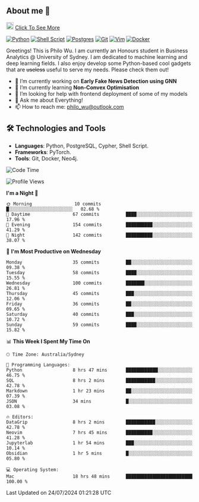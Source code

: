 ## About me 🤗

<a href="#"><img src="https://media.giphy.com/media/hvRJCLFzcasrR4ia7z/giphy.gif" width="20px" height="20px"></a> [Click To See More](https://codeboyphilo.github.io)

[![Python](https://img.shields.io/badge/python-3670A0?style=for-the-badge&logo=python&logoColor=ffdd54)](#)
[![Shell Script](https://img.shields.io/badge/shell_script-%23121011.svg?style=for-the-badge&logo=gnu-bash&logoColor=white)](#)
[![Postgres](https://img.shields.io/badge/postgres-%23316192.svg?style=for-the-badge&logo=postgresql&logoColor=white)](#)
[![Git](https://img.shields.io/badge/git-%23F05033.svg?style=for-the-badge&logo=git&logoColor=white)](#)
[![Vim](https://img.shields.io/badge/VIM-%2311AB00.svg?style=for-the-badge&logo=vim&logoColor=white)](#)
[![Docker](https://img.shields.io/badge/docker-%230db7ed.svg?style=for-the-badge&logo=docker&logoColor=white)](#)

Greetings! This is Philo Wu. I am currently an Honours student in Business Analytics \@ University of Sydney. I am dedicated to machine learning and deep learning fields. I also enjoy develop some Python-based cool gadgets that are ~~useless~~ useful to serve my needs. Please check them out!

- 🔭 I’m currently working on **Early Fake News Detection using GNN**
- 🌱 I’m currently learning **Non-Convex Optimisation**
- 🤔 I’m looking for help with frontend deployment of some of my models
- 💬 Ask me about Everything!
- 📫 How to reach me: philo_wu@outlook.com

## 🛠 Technologies and Tools
- **Languages**: Python, PostgreSQL, Cypher, Shell Script.
- **Frameworks**: PyTorch.
- **Tools**: Git, Docker, Neo4j.

<!--START_SECTION:waka-->
![Code Time](http://img.shields.io/badge/Code%20Time-339%20hrs%2040%20mins-blue)

![Profile Views](http://img.shields.io/badge/Profile%20Views-5-blue)

**I'm a Night 🦉** 

```text
🌞 Morning                10 commits          █░░░░░░░░░░░░░░░░░░░░░░░░   02.68 % 
🌆 Daytime                67 commits          ████░░░░░░░░░░░░░░░░░░░░░   17.96 % 
🌃 Evening                154 commits         ██████████░░░░░░░░░░░░░░░   41.29 % 
🌙 Night                  142 commits         ██████████░░░░░░░░░░░░░░░   38.07 % 
```
📅 **I'm Most Productive on Wednesday** 

```text
Monday                   35 commits          ██░░░░░░░░░░░░░░░░░░░░░░░   09.38 % 
Tuesday                  58 commits          ████░░░░░░░░░░░░░░░░░░░░░   15.55 % 
Wednesday                100 commits         ███████░░░░░░░░░░░░░░░░░░   26.81 % 
Thursday                 45 commits          ███░░░░░░░░░░░░░░░░░░░░░░   12.06 % 
Friday                   36 commits          ██░░░░░░░░░░░░░░░░░░░░░░░   09.65 % 
Saturday                 40 commits          ███░░░░░░░░░░░░░░░░░░░░░░   10.72 % 
Sunday                   59 commits          ████░░░░░░░░░░░░░░░░░░░░░   15.82 % 
```


📊 **This Week I Spent My Time On** 

```text
🕑︎ Time Zone: Australia/Sydney

💬 Programming Languages: 
Python                   8 hrs 47 mins       ████████████░░░░░░░░░░░░░   46.75 % 
SQL                      8 hrs 2 mins        ███████████░░░░░░░░░░░░░░   42.78 % 
Markdown                 1 hr 23 mins        ██░░░░░░░░░░░░░░░░░░░░░░░   07.39 % 
JSON                     34 mins             █░░░░░░░░░░░░░░░░░░░░░░░░   03.08 % 

🔥 Editors: 
DataGrip                 8 hrs 2 mins        ███████████░░░░░░░░░░░░░░   42.78 % 
Neovim                   7 hrs 45 mins       ██████████░░░░░░░░░░░░░░░   41.28 % 
Jupyterlab               1 hr 54 mins        ███░░░░░░░░░░░░░░░░░░░░░░   10.14 % 
Obsidian                 1 hr 5 mins         █░░░░░░░░░░░░░░░░░░░░░░░░   05.80 % 

💻 Operating System: 
Mac                      18 hrs 48 mins      █████████████████████████   100.00 % 
```


 Last Updated on 24/07/2024 01:21:28 UTC
<!--END_SECTION:waka-->
